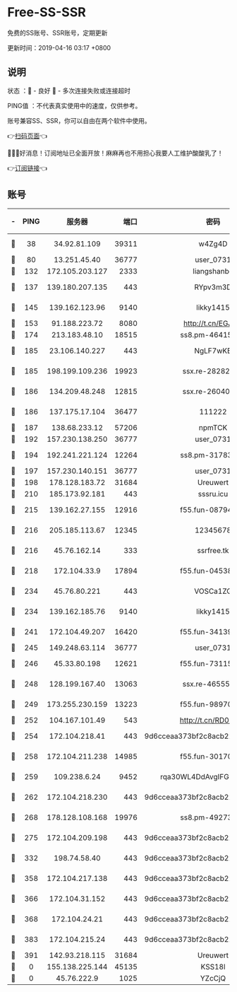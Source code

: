 # Free-SS-SSR

免费的SS账号、SSR账号，定期更新

更新时间：2019-04-16 03:17 +0800

## 说明

状态     ：🙂 - 良好 🙁 - 多次连接失败或连接超时

PING值   ：不代表真实使用中的速度，仅供参考。

账号兼容SS、SSR，你可以自由在两个软件中使用。

👉[扫码页面](https://liesauer.github.io/Free-SS-SSR/)👈

🎉🎉🎉好消息！订阅地址已全面开放！麻麻再也不用担心我要人工维护酸酸乳了！

👉[订阅链接](https://www.liesauer.net/yogurt/subscribe?ACCESS_TOKEN=DAYxR3mMaZAsaqUb)👈

## 账号

|-|PING|服务器|端口|密码|加密方式|区域|
|:----:|:----:|:-----:|-----:|:----:|:----:|:----:|
|🙂|38|34.92.81.109|39311|w4Zg4D|chacha20-ietf|US|
|🙂|80|13.251.45.40|36777|user_0731|chacha20|SG|
|🙂|132|172.105.203.127|2333|liangshanbo|chacha20|JP|
|🙂|137|139.180.207.135|443|RYpv3m3D|aes-256-cfb|JP|
|🙂|145|139.162.123.96|9140|likky1415|aes-256-cfb|JP|
|🙂|153|91.188.223.72|8080|http://t.cn/EGJIyrl|rc4-md5|RU|
|🙂|174|213.183.48.10|18515|ss8.pm-46415909|rc4-md5|RU|
|🙂|185|23.106.140.227|443|NgLF7wKB|aes-256-cfb|US|
|🙂|185|198.199.109.236|19923|ssx.re-28282607|aes-256-cfb|US|
|🙂|186|134.209.48.248|12815|ssx.re-26040435|aes-256-cfb|US|
|🙂|186|137.175.17.104|36477|111222|aes-256-cfb|US|
|🙂|187|138.68.233.12|57206|npmTCK|rc4-md5|US|
|🙂|192|157.230.138.250|36777|user_0731|chacha20|US|
|🙂|194|192.241.221.124|12264|ss8.pm-31783511|aes-256-cfb|US|
|🙂|197|157.230.140.151|36777|user_0731|chacha20|US|
|🙂|198|178.128.183.72|31684|Ureuwert|chacha20|US|
|🙂|210|185.173.92.181|443|sssru.icu|rc4-md5|RU|
|🙂|215|139.162.27.155|12916|f55.fun-08794252|aes-256-cfb|SG|
|🙂|216|205.185.113.67|12345|12345678|aes-256-cfb|US|
|🙂|216|45.76.162.14|333|ssrfree.tk|aes-256-cfb|SG|
|🙂|218|172.104.33.9|17894|f55.fun-04538328|aes-256-cfb|SG|
|🙂|234|45.76.80.221|443|VOSCa1ZG|aes-256-cfb|DE|
|🙂|234|139.162.185.76|9140|likky1415|aes-256-cfb|DE|
|🙂|241|172.104.49.207|16420|f55.fun-34139153|aes-256-cfb|SG|
|🙂|245|149.248.63.114|36777|user_0731|chacha20|CA|
|🙂|246|45.33.80.198|12621|f55.fun-73115656|aes-256-cfb|US|
|🙂|248|128.199.167.40|13063|ssx.re-46555321|aes-256-cfb|SG|
|🙂|249|173.255.230.159|13223|f55.fun-98970038|aes-256-cfb|US|
|🙂|252|104.167.101.49|543|http://t.cn/RD0D7sx|rc4-md5|CA|
|🙂|254|172.104.218.41|443|9d6cceaa373bf2c8acb22e60b6a58be6|aes-256-cfb|US|
|🙂|258|172.104.211.238|14985|f55.fun-30170078|aes-256-cfb|US|
|🙂|259|109.238.6.24|9452|rqa30WL4DdAvgIFG6Fs3znzTa|aes-256-cfb|FR|
|🙂|262|172.104.218.230|443|9d6cceaa373bf2c8acb22e60b6a58be6|aes-256-cfb|US|
|🙂|268|178.128.108.168|19976|ss8.pm-49273481|aes-256-cfb|SG|
|🙂|275|172.104.209.198|443|9d6cceaa373bf2c8acb22e60b6a58be6|aes-256-cfb|US|
|🙂|332|198.74.58.40|443|9d6cceaa373bf2c8acb22e60b6a58be6|aes-256-cfb|US|
|🙂|358|172.104.217.138|443|9d6cceaa373bf2c8acb22e60b6a58be6|aes-256-cfb|US|
|🙂|366|172.104.31.152|443|9d6cceaa373bf2c8acb22e60b6a58be6|aes-256-cfb|US|
|🙂|368|172.104.24.21|443|9d6cceaa373bf2c8acb22e60b6a58be6|aes-256-cfb|US|
|🙂|383|172.104.215.24|443|9d6cceaa373bf2c8acb22e60b6a58be6|aes-256-cfb|US|
|🙂|391|142.93.218.115|31684|Ureuwert|chacha20|IN|
|🙁|0|155.138.225.144|45135|KSS18l|rc4-md5|US|
|🙁|0|45.76.222.9|1025|YZcCjQ|rc4-md5|JP|
